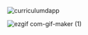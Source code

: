 ![curriculumdapp](https://user-images.githubusercontent.com/79882049/152558653-04445a12-ec7d-42d9-97ae-30dd5acb5178.PNG)

![ezgif com-gif-maker (1)](https://user-images.githubusercontent.com/79882049/152892664-2e8bb14c-9fd4-4c4a-aa3d-6334f626812c.gif)
